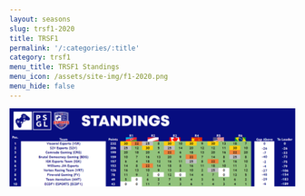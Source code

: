 ```yaml
---
layout: seasons
slug: trsf1-2020
title: TRSF1
permalink: '/:categories/:title'
category: trsf1
menu_title: TRSF1 Standings
menu_icon: /assets/site-img/f1-2020.png
menu_hide: false
---
```


![](/f12019/special-events/esports-2020/standings.png)